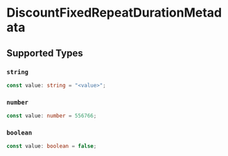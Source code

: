 # DiscountFixedRepeatDurationMetadata


## Supported Types

### `string`

```typescript
const value: string = "<value>";
```

### `number`

```typescript
const value: number = 556766;
```

### `boolean`

```typescript
const value: boolean = false;
```

